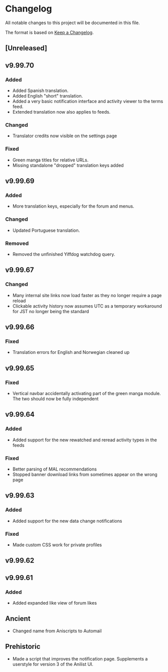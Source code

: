 # Changelog

All notable changes to this project will be documented in this file.

The format is based on [Keep a Changelog](https://keepachangelog.com/en/1.0.0/).

## [Unreleased]

## v9.99.70

### Added

- Added Spanish translation.
- Added English "short" translation.
- Added a very basic notification interface and activity viewer to the terms feed.
- Extended translation now also applies to feeds.

### Changed

- Translator credits now visible on the settings page

### Fixed

- Green manga titles for relative URLs.
- Missing standalone "dropped" translation keys added

## v9.99.69

### Added

- More translation keys, especially for the forum and menus.

### Changed

- Updated Portuguese translation.

### Removed

- Removed the unfinished Yiffdog watchdog query.

## v9.99.67

### Changed

- Many internal site links now load faster as they no longer require a page reload
- Clickable activity history now assumes UTC as a temporary workaround for JST no longer being the standard

## v9.99.66

### Fixed

- Translation errors for English and Norwegian cleaned up

## v9.99.65

### Fixed

- Vertical navbar accidentally activating part of the green manga module. The two should now be fully independent

## v9.99.64

### Added

- Added support for the new rewatched and reread activity types in the feeds

### Fixed

- Better parsing of MAL recommendations
- Stopped banner download links from sometimes appear on the wrong page

## v9.99.63 

### Added

- Added support for the new data change notifications

### Fixed

- Made custom CSS work for private profiles

## v9.99.62

## v9.99.61

### Added

- Added expanded like view of forum likes


## Ancient

- Changed name from Aniscripts to Automail

## Prehistoric

- Made a script that improves the notification page. Supplements a userstyle for version 3 of the Anilist UI.
